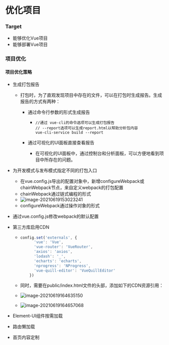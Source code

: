 # 优化项目

### Target

* 能够优化Vue项目
* 能够部署Vue项目

### 项目优化

#### 项目优化策略

* 生成打包报告

  * 打包时，为了直观发现项目中存在的文件，可以在打包时生成报告。生成报告的方式有两种：

    * 通过命令行参数的形式生成报告

      * ```
        //通过 vue-cli的命令选项可以生成打包报告
        // --report选项可以生成report.html以帮助分析包内容
        vue-cli-service build --report
        ```

    * 通过可视化的UI面板直接查看报告

      * 在可视化的UI面板中，通过控制台和分析面板，可以方便地看到项目中所存在的问题。

* 为开发模式与发布模式指定不同的打包入口

  * 在vue.config.js导出的配置对象中，新增configureWebpack或chainWebpack节点，来自定义webpack的打包配置
  * chainWebpack通过链式编程的形式
  * ![image-20210619153023241](E:\WebProject\vue_shop\note\image-20210619153023241.png)
  * configureWebpack通过操作对象的形式

* 通过vue.config.js修改webpack的默认配置

* 第三方库启用CDN

  * ```js
    config.set('externals', {
          'vue': 'Vue',
          'vue-router': 'VueRouter',
          'axios': 'axios',
          'lodash': '_',
          'echarts': 'echarts',
          'nprogress': 'NProgress',
          'vue-quill-editor': 'VueQuillEditor'
        })
    ```

  * 同时，需要在public/index.html文件的头部，添加如下的CDN资源引用：

  * ![image-20210619164635150](E:\WebProject\vue_shop\note\image-20210619164635150.png)

  * ![image-20210619164657068](E:\WebProject\vue_shop\note\image-20210619164657068.png)

* Element-UI组件按需加载

* 路由懒加载

* 首页内容定制

